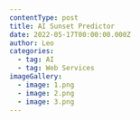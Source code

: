 ```yaml
---
contentType: post
title: AI Sunset Predictor
date: 2022-05-17T00:00:00.000Z
author: Leo
categories:
  - tag: AI
  - tag: Web Services
imageGallery:
  - image: 1.png
  - image: 2.png
  - image: 3.png
---
```

